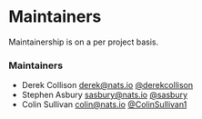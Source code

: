 # Maintainers

Maintainership is on a per project basis.

### Maintainers
  - Derek Collison <derek@nats.io> [@derekcollison](https://github.com/derekcollison)
  - Stephen Asbury <sasbury@nats.io> [@sasbury](https://github.com/sasbury)
  - Colin Sullivan <colin@nats.io> [@ColinSullivan1](https://github.com/ColinSullivan1)
